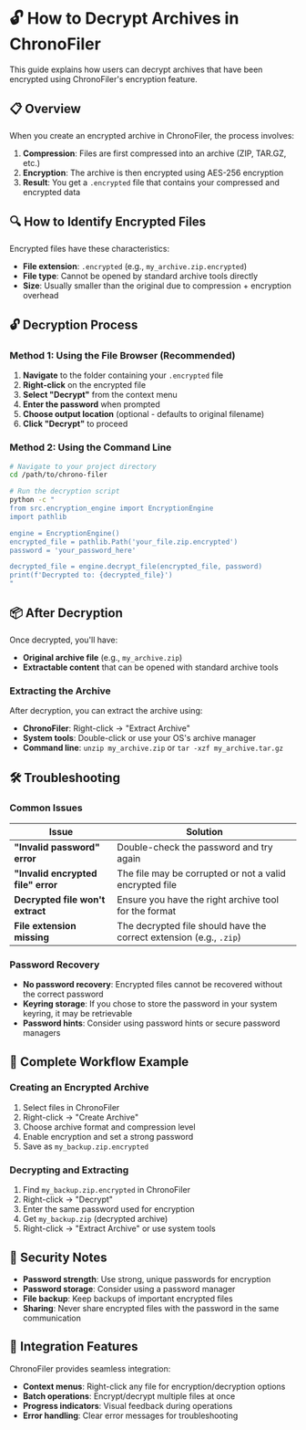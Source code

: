 # 🔓 How to Decrypt Archives in ChronoFiler

This guide explains how users can decrypt archives that have been encrypted using ChronoFiler's encryption feature.

## 📋 Overview

When you create an encrypted archive in ChronoFiler, the process involves:
1. **Compression**: Files are first compressed into an archive (ZIP, TAR.GZ, etc.)
2. **Encryption**: The archive is then encrypted using AES-256 encryption
3. **Result**: You get a `.encrypted` file that contains your compressed and encrypted data

## 🔍 How to Identify Encrypted Files

Encrypted files have these characteristics:
- **File extension**: `.encrypted` (e.g., `my_archive.zip.encrypted`)
- **File type**: Cannot be opened by standard archive tools directly
- **Size**: Usually smaller than the original due to compression + encryption overhead

## 🔓 Decryption Process

### Method 1: Using the File Browser (Recommended)

1. **Navigate** to the folder containing your `.encrypted` file
2. **Right-click** on the encrypted file
3. **Select "Decrypt"** from the context menu
4. **Enter the password** when prompted
5. **Choose output location** (optional - defaults to original filename)
6. **Click "Decrypt"** to proceed

### Method 2: Using the Command Line

```bash
# Navigate to your project directory
cd /path/to/chrono-filer

# Run the decryption script
python -c "
from src.encryption_engine import EncryptionEngine
import pathlib

engine = EncryptionEngine()
encrypted_file = pathlib.Path('your_file.zip.encrypted')
password = 'your_password_here'

decrypted_file = engine.decrypt_file(encrypted_file, password)
print(f'Decrypted to: {decrypted_file}')
"
```

## 📦 After Decryption

Once decrypted, you'll have:
- **Original archive file** (e.g., `my_archive.zip`)
- **Extractable content** that can be opened with standard archive tools

### Extracting the Archive

After decryption, you can extract the archive using:
- **ChronoFiler**: Right-click → "Extract Archive"
- **System tools**: Double-click or use your OS's archive manager
- **Command line**: `unzip my_archive.zip` or `tar -xzf my_archive.tar.gz`

## 🛠️ Troubleshooting

### Common Issues

| Issue | Solution |
|-------|----------|
| **"Invalid password" error** | Double-check the password and try again |
| **"Invalid encrypted file" error** | The file may be corrupted or not a valid encrypted file |
| **Decrypted file won't extract** | Ensure you have the right archive tool for the format |
| **File extension missing** | The decrypted file should have the correct extension (e.g., `.zip`) |

### Password Recovery

- **No password recovery**: Encrypted files cannot be recovered without the correct password
- **Keyring storage**: If you chose to store the password in your system keyring, it may be retrievable
- **Password hints**: Consider using password hints or secure password managers

## 🔄 Complete Workflow Example

### Creating an Encrypted Archive
1. Select files in ChronoFiler
2. Right-click → "Create Archive"
3. Choose archive format and compression level
4. Enable encryption and set a strong password
5. Save as `my_backup.zip.encrypted`

### Decrypting and Extracting
1. Find `my_backup.zip.encrypted` in ChronoFiler
2. Right-click → "Decrypt"
3. Enter the same password used for encryption
4. Get `my_backup.zip` (decrypted archive)
5. Right-click → "Extract Archive" or use system tools

## 🔐 Security Notes

- **Password strength**: Use strong, unique passwords for encryption
- **Password storage**: Consider using a password manager
- **File backup**: Keep backups of important encrypted files
- **Sharing**: Never share encrypted files with the password in the same communication

## 📱 Integration Features

ChronoFiler provides seamless integration:
- **Context menus**: Right-click any file for encryption/decryption options
- **Batch operations**: Encrypt/decrypt multiple files at once
- **Progress indicators**: Visual feedback during operations
- **Error handling**: Clear error messages for troubleshooting